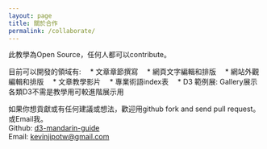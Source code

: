 ```yaml
---
layout: page
title: 關於合作 
permalink: /collaborate/
---
```

 
此教學為Open Source，任何人都可以contribute。  

目前可以開發的領域有:
&emsp;* 文章章節撰寫
&emsp;* 網頁文字編輯和排版
&emsp;* 網站外觀編輯和排版
&emsp;* 文章教學影片
&emsp;* 專業術語index表
&emsp;* D3 範例展: Gallery展示各類D3不需是教學用可較進階展示用


如果你想貢獻或有任何建議或想法，歡迎用github fork and send pull request。  
或Email我。  
Github: <a href="https://github.com/kevinchipotw/d3-mandarin-guide" target="_blank">d3-mandarin-guide</a>  
Email: kevinjipotw@gmail.com


